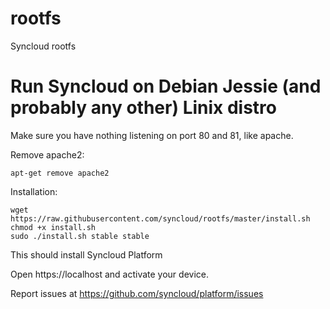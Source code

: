 # rootfs
Syncloud rootfs

# Run Syncloud on Debian Jessie (and probably any other) Linix distro

Make sure you have nothing listening on port 80 and 81, like apache.

Remove apache2:

````
apt-get remove apache2

````

Installation:

````
wget https://raw.githubusercontent.com/syncloud/rootfs/master/install.sh
chmod +x install.sh
sudo ./install.sh stable stable
````

This should install Syncloud Platform

Open https://localhost and activate your device.

Report issues at https://github.com/syncloud/platform/issues
